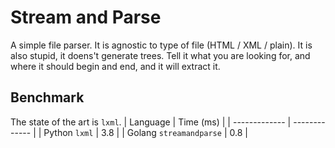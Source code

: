 # Stream and Parse

A simple file parser. It is agnostic to type of file (HTML / XML / plain). It is also stupid, it doens't generate trees. Tell it what you are looking for, and where it should begin and end, and it will extract it.

## Benchmark

The state of the art is `lxml`.
| Language  | Time (ms) |
| ------------- | ------------- |
| Python `lxml`  | 3.8  |
| Golang `streamandparse`  | 0.8  |